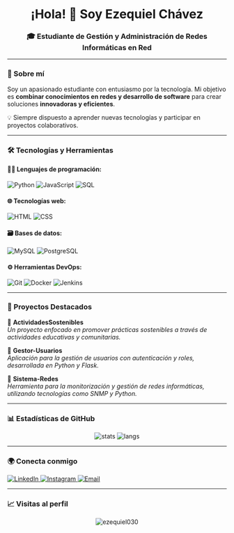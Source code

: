 <h1 align="center">¡Hola! 👋 Soy Ezequiel Chávez</h1>
<h3 align="center">🎓 Estudiante de Gestión y Administración de Redes Informáticas en Red</h3>

---

### 🧠 Sobre mí

Soy un apasionado estudiante con entusiasmo por la tecnología. Mi objetivo es **combinar conocimientos en redes y desarrollo de software** para crear soluciones **innovadoras y eficientes**.

💡 Siempre dispuesto a aprender nuevas tecnologías y participar en proyectos colaborativos.

---

### 🛠️ Tecnologías y Herramientas

#### 🧑‍💻 Lenguajes de programación:
![Python](https://img.shields.io/badge/Python-3670A0?style=for-the-badge&logo=python&logoColor=white)
![JavaScript](https://img.shields.io/badge/JavaScript-F7DF1E?style=for-the-badge&logo=javascript&logoColor=black)
![SQL](https://img.shields.io/badge/SQL-336791?style=for-the-badge&logo=postgresql&logoColor=white)

#### 🌐 Tecnologías web:
![HTML](https://img.shields.io/badge/HTML5-E34F26?style=for-the-badge&logo=html5&logoColor=white)
![CSS](https://img.shields.io/badge/CSS3-1572B6?style=for-the-badge&logo=css3&logoColor=white)

#### 🗃️ Bases de datos:
![MySQL](https://img.shields.io/badge/MySQL-005C84?style=for-the-badge&logo=mysql&logoColor=white)
![PostgreSQL](https://img.shields.io/badge/PostgreSQL-336791?style=for-the-badge&logo=postgresql&logoColor=white)

#### ⚙️ Herramientas DevOps:
![Git](https://img.shields.io/badge/Git-F05032?style=for-the-badge&logo=git&logoColor=white)
![Docker](https://img.shields.io/badge/Docker-2496ED?style=for-the-badge&logo=docker&logoColor=white)
![Jenkins](https://img.shields.io/badge/Jenkins-D24939?style=for-the-badge&logo=jenkins&logoColor=white)

---

### 📌 Proyectos Destacados

🔹 **ActividadesSostenibles**  
_Un proyecto enfocado en promover prácticas sostenibles a través de actividades educativas y comunitarias._

🔹 **Gestor-Usuarios**  
_Aplicación para la gestión de usuarios con autenticación y roles, desarrollada en Python y Flask._

🔹 **Sistema-Redes**  
_Herramienta para la monitorización y gestión de redes informáticas, utilizando tecnologías como SNMP y Python._

---

### 📊 Estadísticas de GitHub

<p align="center">
  <img src="https://github-readme-stats.vercel.app/api?username=ezequiel030&show_icons=true&theme=radical" alt="stats" />
  <img src="https://github-readme-stats.vercel.app/api/top-langs/?username=ezequiel030&layout=compact&theme=radical" alt="langs" />
</p>

---

### 🌍 Conecta conmigo

<p align="left">
  <a href="https://linkedin.com/in/ezequielchavez" target="_blank" rel="noopener noreferrer">
    <img src="https://img.shields.io/badge/LinkedIn-0A66C2?style=for-the-badge&logo=linkedin&logoColor=white" alt="LinkedIn"/>
  </a>
  <a href="https://instagram.com/ezequiel_chavez.asc" target="_blank" rel="noopener noreferrer">
    <img src="https://img.shields.io/badge/Instagram-E4405F?style=for-the-badge&logo=instagram&logoColor=white" alt="Instagram"/>
  </a>
  <a href="mailto:ec228724@gmail.com" target="_blank" rel="noopener noreferrer">
    <img src="https://img.shields.io/badge/Email-D14836?style=for-the-badge&logo=gmail&logoColor=white" alt="Email"/>
  </a>
</p>


---

### 📈 Visitas al perfil

<p align="center">
  <img src="https://komarev.com/ghpvc/?username=ezequiel030&label=Profile%20views&color=0e75b6&style=flat" alt="ezequiel030" />
</p>


